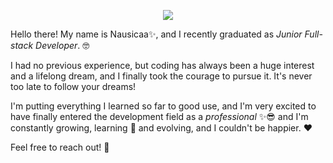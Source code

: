 <p align="center">
  <img src="https://user-images.githubusercontent.com/59041790/101109237-b328c880-35d6-11eb-9091-773de49c54c5.png">
</p>

Hello there! My name is Nausicaa:sparkles:, and I recently graduated as _Junior Full-stack Developer_. :nerd_face:

I had no previous experience, but coding has always been a huge interest and a lifelong dream, and I finally took the courage to pursue it. It's never too late to follow your dreams!

I'm putting everything I learned so far to good use, and I'm very excited to have finally entered the development field as a _professional_ :sparkles::sunglasses: and I'm constantly growing, learning :seedling: and evolving, and I couldn't be happier. :heart:

Feel free to reach out! :wave: <!-- In the meantime, here's a preview of my **[portfolio](https://nlusano.netlify.app/):sparkles:** (WIP :warning:)! -->
